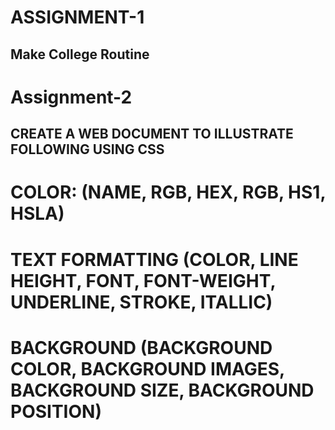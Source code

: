 # ASSIGNMENT-1
## Make College Routine

# Assignment-2
## CREATE A WEB DOCUMENT TO ILLUSTRATE FOLLOWING USING CSS 
# COLOR: (NAME, RGB, HEX, RGB, HS1, HSLA)
# TEXT FORMATTING (COLOR, LINE HEIGHT, FONT, FONT-WEIGHT, UNDERLINE, STROKE, ITALLIC)
# BACKGROUND (BACKGROUND COLOR, BACKGROUND IMAGES, BACKGROUND SIZE, BACKGROUND POSITION)

